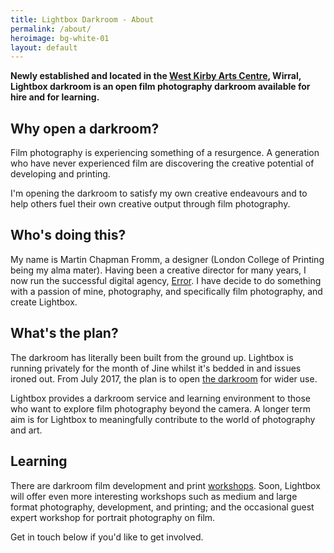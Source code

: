 ```yaml
---
title: Lightbox Darkroom - About
permalink: /about/
heroimage: bg-white-01
layout: default
---
```


**Newly established and located in the [West Kirby Arts Centre](https://goo.gl/maps/vzU4Jmw8bYu), Wirral, Lightbox darkroom is an open film photography darkroom available for hire and for learning.**

## Why open a darkroom?
Film photography is experiencing something of a resurgence. A generation who have never experienced film are discovering the creative potential of developing and printing.

I\'m opening the darkroom to satisfy my own creative endeavours and to help others fuel their own creative output through film photography.

## Who\'s doing this?
My name is Martin Chapman Fromm, a designer (London College of Printing being my alma mater). Having been a creative director for many years, I now run the successful digital agency, [Error](http://www.error.agency). I have decide to do something with a passion of mine, photography, and specifically film photography, and create Lightbox.

## What\'s the plan?
The darkroom has literally been built from the ground up. Lightbox is running privately for the month of Jine whilst it\'s bedded in and issues ironed out. From July 2017, the plan is to open [the darkroom](/darkroom-hire) for wider use.

Lightbox provides a darkroom service and learning environment to those who want to explore film photography beyond the camera. A longer term aim is for Lightbox to meaningfully contribute to the world of photography and art.


<!-- ## A call for help, physical and mental
In terms of what the plan for an open darkroom is, there's only a very loose one. I've a broad idea of costs and open times, but I would love to start discussions with anyone interested in using the facility about how they think they'd use it, how much they'd be willing to pay, and any other opportunities that may present themselves.

And whilst I have a lot of fantastic equipment to start with (see below), I would love it if anyone can contribute their old darkroom kit that's going unused (tanks, reels, trays, etc.) -->

## Learning
There are darkroom film development and print [workshops](/learn). Soon, Lightbox will offer even more interesting workshops such as medium and large format photography, development, and printing; and the occasional guest expert workshop for portrait photography on film.

Get in touch below if you\'d like to get involved.

<!-- <p class="photo"><img src="{{ site.baseurl }}/assets/images/photo1.jpg" alt="" /></p> -->

<!-- ## Darkroom capabilities and equipment
The darkroom will be capable of developing and printing black & white and colour 35mm and medium format photographs (up to 6 x 9). The plan is to upgrade 5 x 4 large format printing as soon as is financially viable. Current equipment includes:

* two enlargers: Durst M605 Color and a De Vere 203;
* a sink large enough to print 24 x 20 prints;
* a Jobo rotary (colour) film and print developer;
* Nova upright print tanks, and;
* the usual darkroom paraphernalia (developing tanks, trays, wash sink).

I will also provide scanning facilities. Gotta get these photos on Flickr, Instagram and Facebook for the likez and favs! -->
